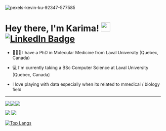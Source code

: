 ![pexels-kevin-ku-92347-577585](https://github.com/user-attachments/assets/8e2b1bad-2a42-42b0-8af1-7ea5a6237213)
<img src="https://komarev.com/ghpvc/?username=KariHab&style=flat-square&color=blue" alt=""/>

<h1>
  Hey there, I'm Karima! <img src="https://media.giphy.com/media/hvRJCLFzcasrR4ia7z/giphy.gif" width="30px"/>
  <div id="badges">
  <a href="https://www.linkedin.com/in/karimahabbout/">
    <img src="https://img.shields.io/badge/LinkedIn-blue?style=for-the-badge&logo=linkedin&logoColor=white" alt="LinkedIn Badge"/>
  </a>
</div> 
</h1>



* 👩🏽‍🏫 I have a PhD in Molecular Medicine from Laval University (Quebec, Canada)

* 💻 I'm currently taking a BSc Computer Science at Laval University (Quebec, Canada)

* I love playing with data especially when its related to mmedical / biology field



------------------

<div style="display: flex; flex-direction: row;">
 <img class="img" src="(http://github-profile-summary-cards.vercel.app/api/cards/profile-details?username=KariHab&theme=darcula" />
 <img class="img" src="http://github-profile-summary-cards.vercel.app/api/cards/most-commit-language?username=KariHab&theme=darcula"/>
 <img class="img" src="[http://github-profile-summary-cards.vercel.app/api/cards/most-commit-language?username=KariHab&theme=darcula](https://github-readme-stats-git-masterrstaa-rickstaa.vercel.app/api/top-langs/?username=KariHab&show_icons=true&theme=darcula)"/>
</div>



![](http://github-profile-summary-cards.vercel.app/api/cards/profile-details?username=KariHab&theme=darcula) ![](http://github-profile-summary-cards.vercel.app/api/cards/most-commit-language?username=KariHab&theme=darcula)



[![Top Langs](https://github-readme-stats-git-masterrstaa-rickstaa.vercel.app/api/top-langs/?username=KariHab&show_icons=true&theme=darcula)](https://github.com/KariHab/github-readme-stats)




